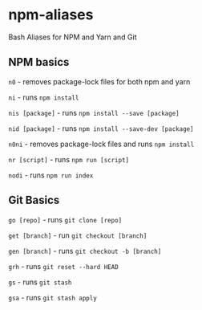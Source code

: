 # npm-aliases
Bash Aliases for NPM and Yarn and Git

## NPM basics

`n0` - removes package-lock files for both npm and yarn

`ni` - runs `npm install`

`nis [package]` - runs `npm install --save [package]`

`nid [package]` - runs `npm install --save-dev [package]`

`n0ni` - removes package-lock files and runs `npm install`

`nr [script]` - runs `npm run [script]`

`nodi` - runs `npm run index`

## Git Basics

`go [repo]` - runs `git clone [repo]`

`get [branch]` - run `git checkout [branch]`

`gen [branch]` - runs `git checkout -b [branch]`

`grh` - runs `git reset --hard HEAD`

`gs` - runs `git stash`

`gsa` - runs `git stash apply`
